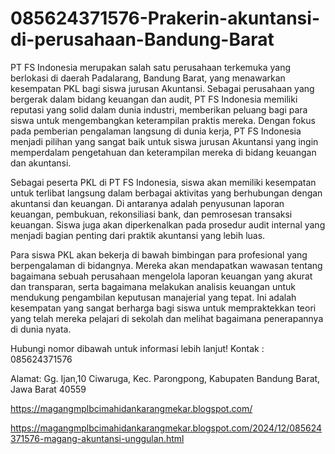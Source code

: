 # 085624371576-Prakerin-akuntansi-di-perusahaan-Bandung-Barat
PT FS Indonesia merupakan salah satu perusahaan terkemuka yang berlokasi di daerah Padalarang, Bandung Barat, yang menawarkan kesempatan PKL bagi siswa jurusan Akuntansi. Sebagai perusahaan yang bergerak dalam bidang keuangan dan audit, PT FS Indonesia memiliki reputasi yang solid dalam dunia industri, memberikan peluang bagi para siswa untuk mengembangkan keterampilan praktis mereka. Dengan fokus pada pemberian pengalaman langsung di dunia kerja, PT FS Indonesia menjadi pilihan yang sangat baik untuk siswa jurusan Akuntansi yang ingin memperdalam pengetahuan dan keterampilan mereka di bidang keuangan dan akuntansi.

Sebagai peserta PKL di PT FS Indonesia, siswa akan memiliki kesempatan untuk terlibat langsung dalam berbagai aktivitas yang berhubungan dengan akuntansi dan keuangan. Di antaranya adalah penyusunan laporan keuangan, pembukuan, rekonsiliasi bank, dan pemrosesan transaksi keuangan. Siswa juga akan diperkenalkan pada prosedur audit internal yang menjadi bagian penting dari praktik akuntansi yang lebih luas.

Para siswa PKL akan bekerja di bawah bimbingan para profesional yang berpengalaman di bidangnya. Mereka akan mendapatkan wawasan tentang bagaimana sebuah perusahaan mengelola laporan keuangan yang akurat dan transparan, serta bagaimana melakukan analisis keuangan untuk mendukung pengambilan keputusan manajerial yang tepat. Ini adalah kesempatan yang sangat berharga bagi siswa untuk mempraktekkan teori yang telah mereka pelajari di sekolah dan melihat bagaimana penerapannya di dunia nyata.

Hubungi nomor dibawah untuk informasi lebih lanjut!
Kontak :
085624371576

Alamat:
Gg. Ijan,10 Ciwaruga, Kec. Parongpong, Kabupaten Bandung Barat, Jawa Barat 40559

https://magangmplbcimahidankarangmekar.blogspot.com/

https://magangmplbcimahidankarangmekar.blogspot.com/2024/12/085624371576-magang-akuntansi-unggulan.html
